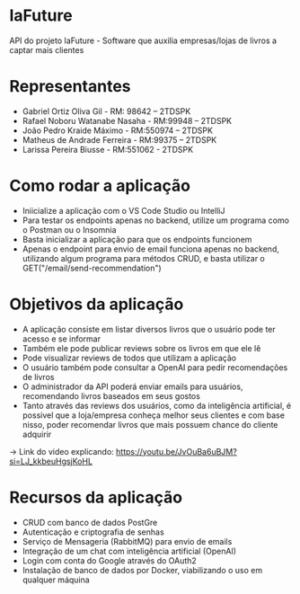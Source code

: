 # IaFuture

API do projeto IaFuture - Software que auxilia empresas/lojas de livros a captar mais clientes

# Representantes 

- Gabriel Ortiz Oliva Gil - RM: 98642 – 2TDSPK
- Rafael Noboru Watanabe Nasaha - RM:99948 – 2TDSPK
- João Pedro Kraide Máximo - RM:550974 – 2TDSPK
- Matheus de Andrade Ferreira - RM:99375 – 2TDSPK
- Larissa Pereira Biusse - RM:551062 - 2TDSPK

# Como rodar a aplicação

- Iniicialize a aplicação com o VS Code Studio ou IntelliJ
- Para testar os endpoints apenas no backend, utilize um programa como o Postman ou o Insomnia
- Basta inicializar a aplicação para que os endpoints funcionem
- Apenas o endpoint para envio de email funciona apenas no backend, utilizando algum programa para métodos CRUD, e basta utilizar o GET("/email/send-recommendation")

# Objetivos da aplicação

- A aplicação consiste em listar diversos livros que o usuário pode ter acesso e se informar
- Também ele pode publicar reviews sobre os livros em que ele lê
- Pode visualizar reviews de todos que utilizam a aplicação
- O usuário também pode consultar a OpenAI para pedir recomendações de livros
- O administrador da API poderá enviar emails para usuários, recomendando livros baseados em seus gostos
- Tanto através das reviews dos usuários, como da inteligência artificial, é possivel que a loja/empresa conheça melhor seus clientes e com base nisso, poder recomendar livros que mais possuem chance do cliente adquirir

-> Link do video explicando: https://youtu.be/JvOuBa6uBJM?si=LJ_kkbeuHgsjKoHL

# Recursos da aplicação

- CRUD com banco de dados PostGre
- Autenticação e criptografia de senhas
- Serviço de Mensageria (RabbitMQ) para envio de emails
- Integração de um chat com inteligência artificial (OpenAI)
- Login com conta do Google através do OAuth2
- Instalação de banco de dados por Docker, viabilizando o uso em qualquer máquina




